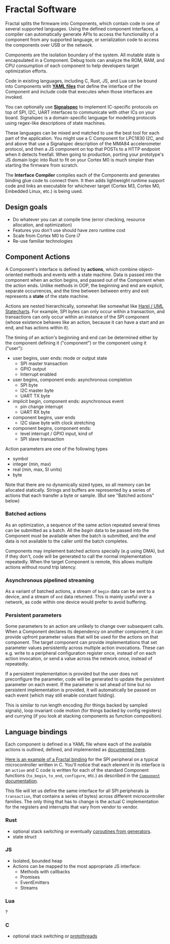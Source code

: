 # Fractal Software

Fractal splits the firmware into Components, which contain code in one of several supported languages. Using the defined component interfaces, a compiler can automatically generate APIs to access the functionality of a component from any supported language, or serialization code to access the components over USB or the network.

Components are the isolation boundary of the system. All mutable state is encapsulated in a Component. Debug tools can analyze the ROM, RAM, and CPU consumption of each component to help developers target optimization efforts.

Code in existing languages, including C, Rust, JS, and Lua can be bound into Components with [**YAML files**](components-yaml.md) that define the interface of the Component and include code that executes when those interfaces are invoked.

You can optionally use [**Signalspec**](http://signalspec.org) to implement IC-specific protocols on top of SPI, I2C, UART interfaces to communicate with other ICs on your board. Signalspec is a domain-specific language for modeling protocols using regex-like descriptions of state machines.

These languages can be mixed and matched to use the best tool for each part of the application. You might use a C Component for LPC1830 I2C, and and above that use a Signalspec description of the MMA84 accelerometer protocol, and then a JS component on top that POSTs to a HTTP endpoint when it detects freefall. When going to production, porting your prototype's JS domain logic into Rust to fit on your Cortex M0 is much simpler than starting the firmware from scratch.

The **Interface Compiler** compiles each of the Components and generates binding glue code to connect them. It then adds lightweight runtime support code and links an executable for whichever target (Cortex M3, Cortex M0, Embedded Linux, etc.) is being used.

## Design goals

 * Do whatever you can at compile time (error checking, resource allocation, and optimization)
 * Features you don't use should have zero runtime cost
 * Scale from Cortex M0 to Core i7
 * Re-use familiar technologies

## Component Actions

A Component's interface is defined by **actions**, which combine object-oriented methods and events with a state machine. Data is passed into the component when an action begins, and passed out of the Component when the action ends. Unlike methods in OOP, the beginning and end are explicit, separate occurrences, and the time between between entry and exit represents a **state** of the state machine.

Actions are nested hierarchically, somewhat like somewhat like [Harel / UML Statecharts](http://www.wisdom.weizmann.ac.il/~harel/SCANNED.PAPERS/Statecharts.pdf). For example, SPI bytes can only occur within a transaction, and transactions can only occur within an instance of the SPI component (whose existence behaves like an action, because it can have a start and an end, and has actions within it).

The timing of an action's beginning and end can be determined either by the component defining it ("component") or the component using it ("user"):

  - user begins, user ends: mode or output state
    - SPI master transaction
    - GPIO output
    - Interrupt enabled
  - user begins, component ends: asynchronous completion
    - SPI byte
    - I2C master byte
    - UART TX byte
  - implicit begin, component ends: asynchronous event
    - pin change interrupt
    - UART RX byte
  - component begins, user ends
    - I2C slave byte with clock stretching
  - component begins, component ends:
    - level interrupt / GPIO input, kind of
    - SPI slave transaction

Action parameters are one of the following types
 - symbol
 - integer (min, max)
 - real (min, max, SI units)
 - byte

Note that there are no dynamically sized types, so all memory can be allocated statically. Strings and buffers are represented by a series of actions that each transfer a byte or sample. (But see "Batched actions" below)

### Batched actions

As an optimization, a sequence of the same action repeated several times can be submitted as a batch. All the *begin* data to be passed into the Component must be available when the batch is submitted, and the *end* data is not available to the caller until the batch completes.

Components may implement batched actions specially (e.g using DMA), but if they don't, code will be generated to call the normal implementation repeatedly. When the target Component is remote, this allows multiple actions without round trip latency.

### Asynchronous pipelined streaming

As a variant of batched actions, a stream of `begin` data can be sent to a device, and a stream of `end` data returned. This is mainly useful over a network, as code within one device would prefer to avoid buffering.

### Persistent parameters

Some parameters to an action are unlikely to change over subsequent calls. When a Component declares its dependency on another component, it can provide upfront parameter values that will be used for the actions on that component. The target component can provide implementations that set parameter values persistently across multiple action invocations. These can e.g. write to a peripheral configuration register once, instead of on each action invocation, or send a value across the network once, instead of repeatedly.

If a persistent implementation is provided but the user does not preconfigure the parameter, code will be generated to update the persistent parameter on each event. If the parameter is set ahead of time but no persistent implementation is provided, it will automatically be passed on each event (which may still enable constant folding).

This is similar to run length encoding (for things backed by sampled signals), loop invariant code motion (for things backed by config registers) and currying (if you look at stacking components as function composition).

## Language bindings

Each component is defined in a YAML file where each of the available actions is outlined, defined, and implemented as [documented here](components-yaml.md).

[Here is an example of a Fractal binding](examples/spi.yaml) for the SPI peripheral on a typical microcontroller written in C. You'll notice that each element in its interface is an `action` and C code is written for each of the standard Component functions (`to_begin`, `to_end`, `configure`, etc.) as described in the [`Component` documentation](components-yaml.md).

This file will let us define the same interface for all SPI peripherals (a `transaction`, that contains a series of bytes) across different microcontroller families. The only thing that has to change is the actual C implementation for the registers and interrupts that vary from vendor to vendor.

### Rust

  - optional stack switching or eventually [coroutines from generators](https://github.com/rust-lang/rust/issues/7746).
  - state struct

### JS
  - Isolated, bounded heap
  - Actions can be mapped to the most appropriate JS interface:
      - Methods with callbacks
      - Promises
      - EventEmitters
      - Streams

### Lua
?

### C

  - optional stack switching or [protothreads](http://dunkels.com/adam/pt/)
